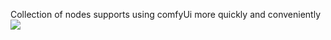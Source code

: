Collection of nodes supports using comfyUi more quickly and conveniently
![](https://github.com/StableDiffusionVN/SDVN_Comfy_node/blob/main/preview/preview.jpeg)
